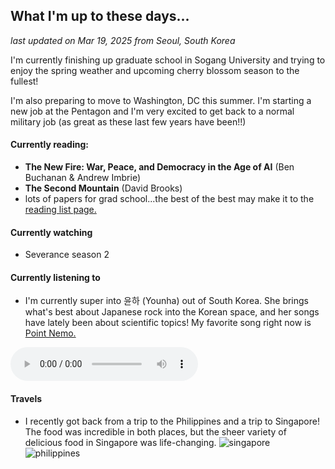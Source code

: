 ## What I'm up to these days...

*last updated on Mar 19, 2025 from Seoul, South Korea*

I'm currently finishing up graduate school in Sogang University and trying to enjoy the spring weather and upcoming cherry blossom season to the fullest!

I'm also preparing to move to Washington, DC this summer. I'm starting a new job at the Pentagon and I'm very excited to get back to a normal military job (as great as these last few years have been!!)

#### Currently reading: 
- **The New Fire: War, Peace, and Democracy in the Age of AI** (Ben Buchanan & Andrew Imbrie)
- **The Second Mountain** (David Brooks)
- lots of papers for grad school...the best of the best may make it to the [reading list page.](/books.md)

#### Currently watching 
- Severance season 2

#### Currently listening to
- I'm currently super into 윤하 (Younha) out of South Korea. She brings what's best about Japanese rock into the Korean space, and her songs have lately been about scientific topics! My favorite song right now is [Point Nemo.](https://www.youtube.com/watch?v=GCKSrC6XVOk)

<audio controls>
  <source src="/music/08. 포인트 니모.mp3" type="audio/mp3">
  Your browser does not support the audio element.
</audio>

#### Travels
- I recently got back from a trip to the Philippines and a trip to Singapore! The food was incredible in both places, but the sheer variety of delicious food in Singapore was life-changing. 
![singapore](/pics/singapore.jpeg)
![philippines](/pics/philippines.jpeg)

